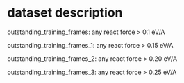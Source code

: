 # dataset description

outstanding_training_frames: any react force > 0.1 eV/A

outstanding_training_frames_1: any react force > 0.15 eV/A

outstanding_training_frames_2: any react force > 0.20 eV/A

outstanding_training_frames_3: any react force > 0.25 eV/A
